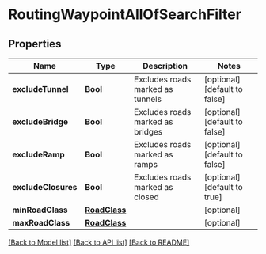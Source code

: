 # RoutingWaypointAllOfSearchFilter

## Properties
Name | Type | Description | Notes
------------ | ------------- | ------------- | -------------
**excludeTunnel** | **Bool** | Excludes roads marked as tunnels | [optional] [default to false]
**excludeBridge** | **Bool** | Excludes roads marked as bridges | [optional] [default to false]
**excludeRamp** | **Bool** | Excludes roads marked as ramps | [optional] [default to false]
**excludeClosures** | **Bool** | Excludes roads marked as closed | [optional] [default to true]
**minRoadClass** | [**RoadClass**](RoadClass.md) |  | [optional] 
**maxRoadClass** | [**RoadClass**](RoadClass.md) |  | [optional] 

[[Back to Model list]](../README.md#documentation-for-models) [[Back to API list]](../README.md#documentation-for-api-endpoints) [[Back to README]](../README.md)



